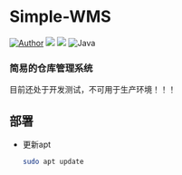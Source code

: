# Simple-WMS
[![Author](https://img.shields.io/badge/author-shadowNo--1-informational?style=flat&logo=github&logoColor=181717&color=green)](https://github.com/shadowNo-1)
![](https://img.shields.io/badge/license-GNU-informational?style=flat&logo=gnu&logoColor=white&color=A42E2B)
![](https://img.shields.io/badge/V0-AI-informational?style=flat&logo=v0&logoColor=FFF&color=000)
![Java](https://is.gd/QQflSA)
### 简易的仓库管理系统
目前还处于开发测试，不可用于生产环境！！！


## 部署
- 更新apt
  ```bash
  sudo apt update
  ```
